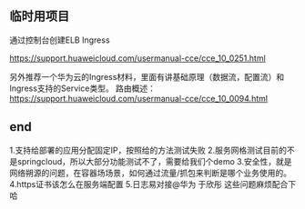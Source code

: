 ## 临时用项目

通过控制台创建ELB Ingress

https://support.huaweicloud.com/usermanual-cce/cce_10_0251.html


另外推荐一个华为云的Ingress材料，里面有讲基础原理（数据流，配置流）和Ingress支持的Service类型。
路由概述：https://support.huaweicloud.com/usermanual-cce/cce_10_0094.html

## end

1.支持给部署的应用分配固定IP，按照给的方法测试失败
2.服务网格测试目前的不是springcloud，所以大部分功能测试不了，需要给我们个demo
3.安全性，就是网络朔源的问题，在容器场场景，如何通过流量/抓包来判断是哪个业务使用的。
4.https证书该怎么在服务端配置
5.日志易对接@华为 于欣彤 这些问题麻烦配合下哈


